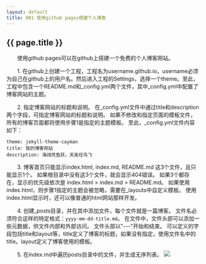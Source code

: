 ```yaml
---
layout: default
title: 001 使用github pages搭建个人博客
---
```


## {{ page.title }}

　　使用github pages可以在github上搭建一个免费的个人博客网站。  

　　1. 在github上创建一个工程，工程名为username.github.io，username必须为自己在github上的用户名。然后进入工程的Settings，选择一个theme。至此，工程中包含一个README.md和_config.yml两个文件，其中_config.yml中配置了博客网站的主题。  


　　2. 指定博客网站的标题和说明。 在_config.yml文件中通过title和description两个字段，可指定博客网站的标题和说明。 如果不修改和指定页面的模板文件，所有的博客页面都将使用步骤1是指定的主题模板。 至此，_config.yml文件内容如下：  
```
theme: jekyll-theme-cayman
title: 我的博客网站
description: 海阔凭鱼跃，天高任鸟飞
```

　　3. 博客首页只能显示index.html, index.md, README.md 这3个文件，且只能显示1个。 如果根目录中没有这3个文件，就会显示404错误。 如果3个都存在，显示的优先级依次是 index.html > index.md > README.md。 如果使用index.html，则步骤1指定的主题会被忽略，需要在_layouts中自定义模板。 使用index.html显示时，还可以像普通的html网站那样开发。  

　　4. 创建_posts目录，并在其中添加文件，每个文件就是一篇博客。 文件名必须符合这样的特定格式：`yyyy-mm-dd-title.md`。 在文件中，文件头部可以添加一些元数据，供文件内部和外部访问。 文件头部以"---"开始和结束。 可以定义的字段包括title和layout等，title定义了博客的标题，如果没有指定，使用文件名中的title。layout定义了博客使用的模板。  

　　5. 在index.md中遍历posts目录中的文件，并生成无序列表。
<img src="http://ov46svr6a.bkt.clouddn.com/2017_08_22_create_github_pages_blog.png">
